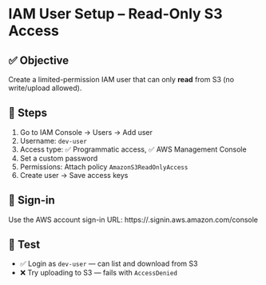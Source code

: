 # IAM User Setup – Read-Only S3 Access

## ✅ Objective
Create a limited-permission IAM user that can only **read** from S3 (no write/upload allowed).

## 🧭 Steps

1. Go to IAM Console → Users → Add user
2. Username: `dev-user`
3. Access type: ✅ Programmatic access, ✅ AWS Management Console
4. Set a custom password
5. Permissions: Attach policy `AmazonS3ReadOnlyAccess`
6. Create user → Save access keys

## 🔐 Sign-in
Use the AWS account sign-in URL: https://<account-id-or-alias>.signin.aws.amazon.com/console

## 🧪 Test

- ✅ Login as `dev-user` — can list and download from S3
- ❌ Try uploading to S3 — fails with `AccessDenied`

